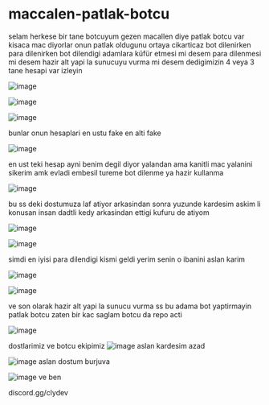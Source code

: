 # maccalen-patlak-botcu


selam herkese bir tane botcuyum gezen macallen diye patlak botcu var kisaca mac diyorlar onun patlak oldugunu ortaya cikarticaz bot dilenirken para dilenirken bot dilendigi adamlara küfür etmesi mi desem para dilenmesi mi desem hazir alt yapi la sunucuyu vurma mi desem
dedigimizin 4 veya 3 tane hesapi var izleyin


![image](https://github.com/realchavoo/maccalen-patlak-botcu/assets/133610412/8f1a9b25-75de-4adf-b674-c63480dd7057)

![image](https://github.com/realchavoo/maccalen-patlak-botcu/assets/133610412/a7a89d2c-293c-4a97-8843-624b53b23185)


![image](https://github.com/realchavoo/maccalen-patlak-botcu/assets/133610412/55cd550e-218f-479c-948f-a4ff08b1dda3)

bunlar onun hesaplari en ustu fake en alti fake  

![image](https://github.com/realchavoo/maccalen-patlak-botcu/assets/133610412/d991a690-9080-41f7-b35b-ecfa1b4abd06) 

en ust teki hesap ayni benim degil diyor yalandan ama kanitli mac yalanini sikerim amk evladi embesil tureme bot dilenme ya hazir kullanma

![image](https://github.com/realchavoo/maccalen-patlak-botcu/assets/133610412/7180b8ce-024c-49d2-9c92-35c1ba04e45c)

bu ss deki dostumuza laf atiyor arkasindan sonra yuzunde kardesim askim li konusan insan dadtli kedy arkasindan ettigi kufuru de atiyom

![image](https://github.com/realchavoo/maccalen-patlak-botcu/assets/133610412/03dc17e4-f821-474d-83f4-adb6289f5083)

![image](https://github.com/realchavoo/maccalen-patlak-botcu/assets/133610412/dbe512da-ca75-40c2-a38b-beeb393701ef)


simdi en iyisi para dilendigi kismi geldi yerim senin o ibanini aslan karim

![image](https://github.com/realchavoo/maccalen-patlak-botcu/assets/133610412/fd4645d5-3e57-4f90-a045-08f0bdf808e5)

![image](https://github.com/realchavoo/maccalen-patlak-botcu/assets/133610412/58166321-8b9c-4e42-93fc-38ac62b38efe)

ve son olarak hazir alt yapi la sunucu vurma ss bu adama bot yaptirmayin patlak botcu zaten bir kac saglam botcu da repo acti

![image](https://github.com/realchavoo/maccalen-patlak-botcu/assets/133610412/751345f5-5ff0-423f-a570-aaf7bc97fb38)

dostlarimiz ve botcu ekipimiz
![image](https://github.com/realchavoo/maccalen-patlak-botcu/assets/133610412/e4c00c95-f317-4242-8be5-28e8e359a012) aslan kardesim azad

![image](https://github.com/realchavoo/maccalen-patlak-botcu/assets/133610412/a12f5559-1e83-42be-b819-a04131c497b3) aslan dostum burjuva

![image](https://github.com/realchavoo/maccalen-patlak-botcu/assets/133610412/59781b3a-71ab-4487-b4ed-cc22b957b2b3) ve ben

discord.gg/clydev












